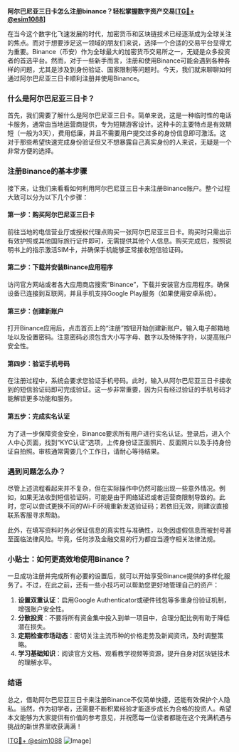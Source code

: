 **阿尔巴尼亚三日卡怎么注册binance？轻松掌握数字资产交易[[TG💪+ @esim1088](https://t.me/s/esim1088)]**

在当今这个数字化飞速发展的时代，加密货币和区块链技术已经逐渐成为全球关注的焦点。而对于想要涉足这一领域的朋友们来说，选择一个合适的交易平台显得尤为重要。Binance（币安）作为全球最大的加密货币交易所之一，无疑是众多投资者的首选平台。然而，对于一些新手而言，注册和使用Binance可能会遇到各种各样的问题，尤其是涉及到身份验证、国家限制等问题时。今天，我们就来聊聊如何通过阿尔巴尼亚三日卡顺利注册并使用Binance。

### 什么是阿尔巴尼亚三日卡？

首先，我们需要了解什么是阿尔巴尼亚三日卡。简单来说，这是一种临时性的电话卡服务，通常由当地运营商提供，专为短期游客设计。这种卡的主要特点是有效期短（一般为3天），费用低廉，并且不需要用户提交过多的身份信息即可激活。这对于那些希望快速完成身份验证但又不想暴露自己真实身份的人来说，无疑是一个非常方便的选择。

### 注册Binance的基本步骤

接下来，让我们来看看如何利用阿尔巴尼亚三日卡来注册Binance账户。整个过程大致可以分为以下几个步骤：

#### 第一步：购买阿尔巴尼亚三日卡

前往当地的电信营业厅或授权代理点购买一张阿尔巴尼亚三日卡。购买时只需出示有效护照或其他国际旅行证件即可，无需提供其他个人信息。购买完成后，按照说明书上的指示激活SIM卡，并确保手机能够正常接收短信验证码。

#### 第二步：下载并安装Binance应用程序

访问官方网站或者各大应用商店搜索“Binance”，下载并安装官方应用程序。确保设备已连接到互联网，并且手机支持Google Play服务（如果使用安卓系统）。

#### 第三步：创建新账户

打开Binance应用后，点击首页上的“注册”按钮开始创建新账户。输入电子邮箱地址以及设置密码。注意密码必须包含大小写字母、数字以及特殊字符，以提高账户安全性。

#### 第四步：验证手机号码

在注册过程中，系统会要求您验证手机号码。此时，输入从阿尔巴尼亚三日卡接收到的短信验证码即可完成验证。这一步非常重要，因为只有经过验证的手机号码才能解锁更多功能和服务。

#### 第五步：完成实名认证

为了进一步保障资金安全，Binance要求所有用户进行实名认证。登录后，进入个人中心页面，找到“KYC认证”选项，上传身份证正面照片、反面照片以及手持身份证自拍照。审核通常需要几个工作日，请耐心等待结果。

### 遇到问题怎么办？

尽管上述流程看起来并不复杂，但在实际操作中仍然可能出现一些意外情况。例如，如果无法收到短信验证码，可能是由于网络延迟或者运营商限制导致的。此时，您可以尝试更换不同的Wi-Fi环境重新发送验证码；若依旧无效，则建议直接联系客服寻求帮助。

此外，在填写资料时务必保证信息的真实性与准确性，以免因虚假信息而被封号甚至面临法律风险。毕竟，任何涉及金融交易的行为都应当遵守相关法律法规。

### 小贴士：如何更高效地使用Binance？

一旦成功注册并完成所有必要的设置后，就可以开始享受Binance提供的多样化服务了。不过，在此之前，还有一些小技巧可以帮助您更好地管理自己的资产：

1. **设置双重认证**：启用Google Authenticator或硬件钱包等多重身份验证机制，增强账户安全性。
2. **分散投资**：不要将所有资金集中投入到单一项目中，合理分配比例有助于降低潜在损失。
3. **定期检查市场动态**：密切关注主流币种的价格走势及新闻资讯，及时调整策略。
4. **学习基础知识**：阅读官方文档、观看教学视频等资源，提升自身对区块链技术的理解水平。

### 结语

总之，借助阿尔巴尼亚三日卡来注册Binance不仅简单快捷，还能有效保护个人隐私。当然，作为初学者，还需要不断积累经验才能逐步成长为合格的投资人。希望本文能够为大家提供有价值的参考意见，并祝愿每一位读者都能在这个充满机遇与挑战的新世界里收获满满！

[[TG💪+ @esim1088](https://t.me/s/esim1088) ![Image](https://i.postimg.cc/4NQfJmqS/Snipaste-2025-05-13-00-14-12.png)]